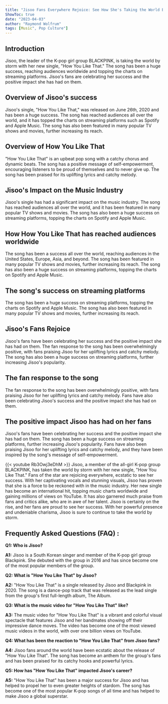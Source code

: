 ```yaml
---
title: "Jisoo Fans Everywhere Rejoice: See How She's Taking the World By Storm With 'How You Like That'!"
ShowToc: true 
date: "2023-04-03"
author: "Raymond Wolfrum" 
tags: [Music", Pop Culture"]
---
```

## Introduction

Jisoo, the leader of the K-pop girl group BLACKPINK, is taking the world by storm with her new single, "How You Like That." The song has been a huge success, reaching audiences worldwide and topping the charts on streaming platforms. Jisoo's fans are celebrating her success and the positive impact she has had on them.

## Overview of Jisoo's success

Jisoo's single, "How You Like That," was released on June 26th, 2020 and has been a huge success. The song has reached audiences all over the world, and it has topped the charts on streaming platforms such as Spotify and Apple Music. The song has also been featured in many popular TV shows and movies, further increasing its reach.

## Overview of How You Like That

"How You Like That" is an upbeat pop song with a catchy chorus and dynamic beats. The song has a positive message of self-empowerment, encouraging listeners to be proud of themselves and to never give up. The song has been praised for its uplifting lyrics and catchy melody.

## Jisoo's Impact on the Music Industry

Jisoo's single has had a significant impact on the music industry. The song has reached audiences all over the world, and it has been featured in many popular TV shows and movies. The song has also been a huge success on streaming platforms, topping the charts on Spotify and Apple Music.

## How How You Like That has reached audiences worldwide

The song has been a success all over the world, reaching audiences in the United States, Europe, Asia, and beyond. The song has been featured in many popular TV shows and movies, further increasing its reach. The song has also been a huge success on streaming platforms, topping the charts on Spotify and Apple Music.

## The song's success on streaming platforms

The song has been a huge success on streaming platforms, topping the charts on Spotify and Apple Music. The song has also been featured in many popular TV shows and movies, further increasing its reach.

## Jisoo's Fans Rejoice

Jisoo's fans have been celebrating her success and the positive impact she has had on them. The fan response to the song has been overwhelmingly positive, with fans praising Jisoo for her uplifting lyrics and catchy melody. The song has also been a huge success on streaming platforms, further increasing Jisoo's popularity.

## The fan response to the song

The fan response to the song has been overwhelmingly positive, with fans praising Jisoo for her uplifting lyrics and catchy melody. Fans have also been celebrating Jisoo's success and the positive impact she has had on them.

## The positive impact Jisoo has had on her fans

Jisoo's fans have been celebrating her success and the positive impact she has had on them. The song has been a huge success on streaming platforms, further increasing Jisoo's popularity. Fans have also been praising Jisoo for her uplifting lyrics and catchy melody, and they have been inspired by the song's message of self-empowerment.

{{< youtube Rb3Owj3eDhM >}} 
Jisoo, a member of the all-girl K-pop group BLACKPINK, has taken the world by storm with her new single, "How You Like That." Fans of the star are rejoicing everywhere, ecstatic to see her success. With her captivating vocals and stunning visuals, Jisoo has proven that she is a force to be reckoned with in the music industry. Her new single has become an international hit, topping music charts worldwide and gaining millions of views on YouTube. It has also garnered much praise from fans and critics alike, who are in awe of her talent. Jisoo is certainly on the rise, and her fans are proud to see her success. With her powerful presence and undeniable charisma, Jisoo is sure to continue to take the world by storm.

## Frequently Asked Questions (FAQ) :
**Q1: Who is Jisoo?**

**A1:** Jisoo is a South Korean singer and member of the K-pop girl group Blackpink. She debuted with the group in 2016 and has since become one of the most popular members of the group.

**Q2: What is "How You Like That" by Jisoo?**

**A2:** "How You Like That" is a single released by Jisoo and Blackpink in 2020. The song is a dance-pop track that was released as the lead single from the group's first full-length album, The Album.

**Q3: What is the music video for "How You Like That" like?**

**A3:** The music video for "How You Like That" is a vibrant and colorful visual spectacle that features Jisoo and her bandmates showing off their impressive dance moves. The video has become one of the most viewed music videos in the world, with over one billion views on YouTube.

**Q4: What has been the reaction to "How You Like That" from Jisoo fans?**

**A4:** Jisoo fans around the world have been ecstatic about the release of "How You Like That". The song has become an anthem for the group's fans and has been praised for its catchy hooks and powerful lyrics.

**Q5: How has "How You Like That" impacted Jisoo's career?**

**A5:** "How You Like That" has been a major success for Jisoo and has helped to propel her to even greater heights of stardom. The song has become one of the most popular K-pop songs of all time and has helped to make Jisoo a global superstar.





